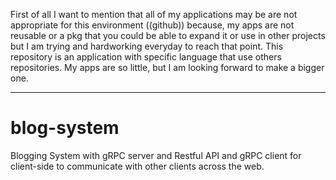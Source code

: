 First of all I want to mention that all of my applications may be are not appropriate for this environment ((github)) because, my apps are not reusable or a pkg that you could be able to expand it or use in other projects but I am trying and hardworking everyday to reach that point. This repository is an application with specific language that use others repositories. My apps are so little, but I am looking forward to make a bigger one.
***
# blog-system
 Blogging System with gRPC server and Restful API and gRPC client for client-side 
 to communicate with other clients across the web.
